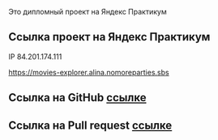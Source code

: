 
Это дипломный проект на Яндекс Практикум

## Ссылка проект на Яндекс Практикум

IP 84.201.174.111

https://movies-explorer.alina.nomoreparties.sbs

## Ссылка на GitHub [ссылке](https://github.com/Alina777ps/movies-explorer-diploma)

## Ссылка на Pull request [ссылке](https://github.com/Alina777ps/movies-explorer-diploma/pull/1)

